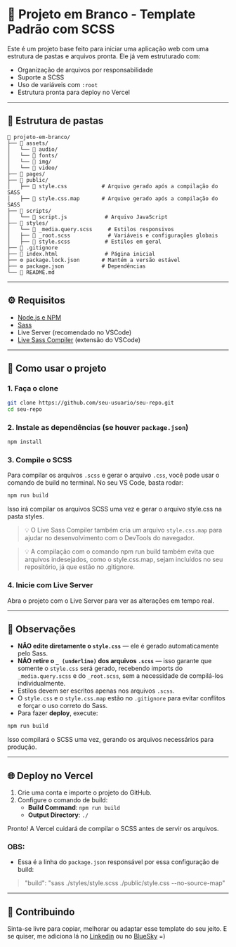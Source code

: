 # 🧱 Projeto em Branco - Template Padrão com SCSS

Este é um projeto base feito para iniciar uma aplicação web com uma estrutura de pastas e arquivos pronta. Ele já vem estruturado com:

- Organização de arquivos por responsabilidade
- Suporte a SCSS
- Uso de variáveis com `:root`
- Estrutura pronta para deploy no Vercel

---

## 📁 Estrutura de pastas

```
📁 projeto-em-branco/
├── 📁 assets/
│   └── 📁 audio/
│   └── 📁 fonts/          
│   └── 📁 img/
│   └── 📁 video/ 
├── 📁 pages/
├── 📁 public/
│   ├── 🎨 style.css           # Arquivo gerado após a compilação do SASS
│   ├── 🎨 style.css.map       # Arquivo gerado após a compilação do SASS
├── 📁 scripts/
│   └── 📜 script.js            # Arquivo JavaScript
├── 📁 styles/
│   └── 🎨 _media.query.scss     # Estilos responsivos
│   ├── 🎨 _root.scss            # Variáveis e configurações globais
│   ├── 🎨 style.scss           # Estilos em geral
├── 🚫 .gitignore
├── 📄 index.html               # Página inicial
├── ⚙️ package.lock.json       # Mantém a versão estável
├── ⚙️ package.json            # Dependências
└── 📑 README.md
```

---

## ⚙️ Requisitos

- [Node.js e NPM](https://nodejs.org/)
- [Sass](https://sass-lang.com/)
- Live Server (recomendado no VSCode)
- [Live Sass Compiler](https://marketplace.visualstudio.com/items?itemName=glenn2223.live-sass) (extensão do VSCode)

---

## 🚀 Como usar o projeto

### 1. Faça o clone

```bash
git clone https://github.com/seu-usuario/seu-repo.git
cd seu-repo
```

### 2. Instale as dependências (se houver `package.json`)

```bash
npm install
```

### 3. Compile o SCSS

Para compilar os arquivos `.scss` e gerar o arquivo `.css`, você pode usar o comando de build no terminal. No seu VS Code, basta rodar:

```bash
npm run build
```

Isso irá compilar os arquivos SCSS uma vez e gerar o arquivo style.css na pasta styles.

> 💡 O Live Sass Compiler também cria um arquivo `style.css.map` para ajudar no desenvolvimento com o DevTools do navegador.

> 💡 A compilação com o comando npm run build também evita que arquivos indesejados, como o style.css.map, sejam incluídos no seu repositório, já que estão no .gitignore.


### 4. Inicie com Live Server

Abra o projeto com o Live Server para ver as alterações em tempo real.

---

## 📝 Observações

- **NÃO edite diretamente o `style.css`** — ele é gerado automaticamente pelo Sass.
- **NÃO retire o `_ (underline)` dos arquivos `.scss`** — isso garante que somente o `style.css` será gerado, recebendo imports do `_media.query.scss` e do `_root.scss`, sem a necessidade de compilá-los individualmente.
- Estilos devem ser escritos apenas nos arquivos `.scss`.
- O `style.css` e o `style.css.map` estão no `.gitignore` para evitar conflitos e forçar o uso correto do Sass.
- Para fazer **deploy**, execute:

```bash
npm run build
```

Isso compilará o SCSS uma vez, gerando os arquivos necessários para produção.

---

## 🌐 Deploy no Vercel

1. Crie uma conta e importe o projeto do GitHub.
2. Configure o comando de build:
   - **Build Command**: `npm run build`
   - **Output Directory**: `./`

Pronto! A Vercel cuidará de compilar o SCSS antes de servir os arquivos.

### OBS:
- Essa é a linha do `package.json` responsável por essa configuração de build:    
> "build": "sass ./styles/style.scss ./public/style.css --no-source-map"


---

## 🤝 Contribuindo

Sinta-se livre para copiar, melhorar ou adaptar esse template do seu jeito. E se quiser, me adiciona lá no [Linkedin](https://www.linkedin.com/in/douglassoaressantos/) ou no [BlueSky](https://bsky.app/profile/filhodepeterpan.bsky.social) =)



